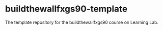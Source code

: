 # buildthewallfxgs90-template
The template repository for the buildthewallfxgs90 course on Learning Lab.

